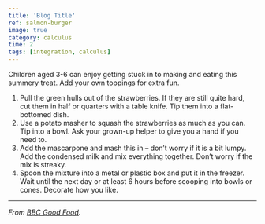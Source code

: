 ```yaml
---
title: 'Blog Title'
ref: salmon-burger
image: true
category: calculus
time: 2
tags: [integration, calculus]
---
```


Children aged 3-6 can enjoy getting stuck in to making and eating this summery treat. Add your own toppings for extra fun.

1. Pull the green hulls out of the strawberries. If they are still quite hard, cut them in half or quarters with a table knife. Tip them into a flat-bottomed dish.
2. Use a potato masher to squash the strawberries as much as you can. Tip into a bowl. Ask your grown-up helper to give you a hand if you need to.
3. Add the mascarpone and mash this in – don’t worry if it is a bit lumpy. Add the condensed milk and mix everything together. Don’t worry if the mix is streaky.
4. Spoon the mixture into a metal or plastic box and put it in the freezer. Wait until the next day or at least 6 hours before scooping into bowls or cones. Decorate how you like.

---

_From [BBC Good Food](https://www.bbcgoodfood.com/recipes/531636/easy-strawberry-ice-cream)._
